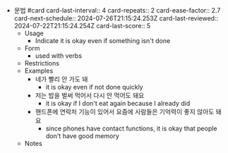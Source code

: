 - 문법 #card
  card-last-interval:: 4
  card-repeats:: 2
  card-ease-factor:: 2.7
  card-next-schedule:: 2024-07-26T21:15:24.253Z
  card-last-reviewed:: 2024-07-22T21:15:24.254Z
  card-last-score:: 5
	- Usage
		- Indicate it is okay even if something isn't done
	- Form
		- used with verbs
	- Restrictions
	- Examples
		- 네가 빨리 안 가도 돼
			- it is okay even if not done quickly
		- 저는 밥을 벌써 먹어서 다시 안 먹어도 돼요
			- it is okay if I don't eat again because I already did
		- 핸드폰에 연락처 기능이 있어서 요즘에 사람들은 기억력이 좋지 않아도 돼요
			- since phones have contact functions, it is okay that people don't have good memory
	- Notes